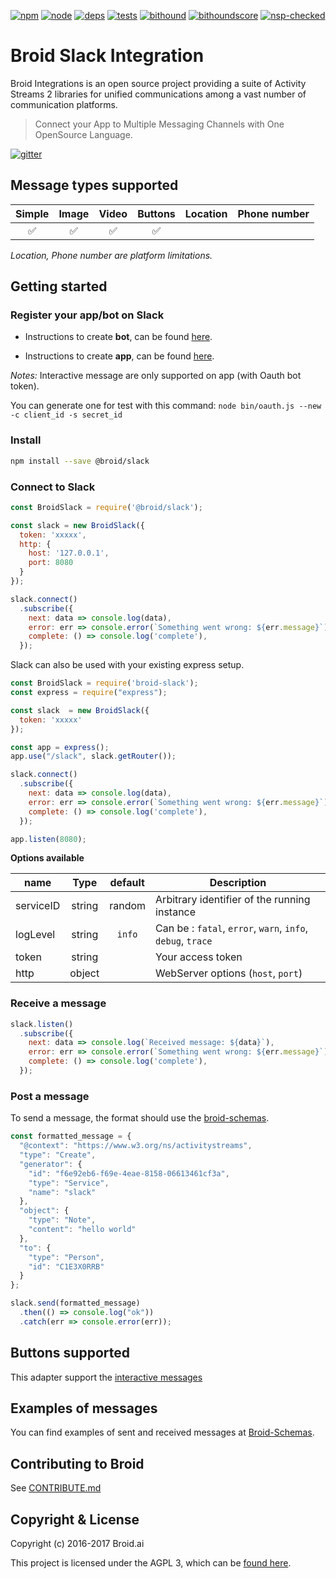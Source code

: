 [npm]: https://img.shields.io/badge/npm-broid-green.svg?style=flat
[npm-url]: https://www.npmjs.com/org/broid

[node]: https://img.shields.io/node/v/@broid/slack.svg
[node-url]: https://nodejs.org

[deps]: https://img.shields.io/badge/dependencies-checked-green.svg?style=flat
[deps-url]: #integrations

[tests]: https://img.shields.io/travis/broidHQ/integrations/master.svg
[tests-url]: https://travis-ci.org/broidHQ/integrations

[bithound]: https://img.shields.io/bithound/code/github/broidHQ/integrations.svg
[bithound-url]: https://www.bithound.io/github/broidHQ/integrations

[bithoundscore]: https://www.bithound.io/github/broidHQ/integrations/badges/score.svg
[bithoundscore-url]: https://www.bithound.io/github/broidHQ/integrations

[nsp-checked]: https://img.shields.io/badge/nsp-checked-green.svg?style=flat
[nsp-checked-url]: https://nodesecurity.io

[![npm][npm]][npm-url]
[![node][node]][node-url]
[![deps][deps]][deps-url]
[![tests][tests]][tests-url]
[![bithound][bithound]][bithound-url]
[![bithoundscore][bithoundscore]][bithoundscore-url]
[![nsp-checked][nsp-checked]][nsp-checked-url]

# Broid Slack Integration

Broid Integrations is an open source project providing a suite of Activity Streams 2 libraries for unified communications among a vast number of communication platforms.

> Connect your App to Multiple Messaging Channels with  One OpenSource Language.

[![gitter](https://badges.gitter.im/broidHQ/broid.svg)](https://t.broid.ai/c/Blwjlw?utm_source=github&utm_medium=readme&utm_campaign=top&link=gitter)

## Message types supported

| Simple | Image | Video | Buttons | Location | Phone number |
|:------:|:-----:|:-----:|:-------:|:--------:|:------------:|
|   ✅    |   ✅   |   ✅   |    ✅    |          |              |

_Location, Phone number are platform limitations._

## Getting started

### Register your app/bot on Slack

- Instructions to create **bot**, can be found [here](https://api.slack.com/custom-integrations).

- Instructions to create **app**, can be found [here](https://api.slack.com/slack-apps).

_Notes:_ Interactive message are only supported on app (with Oauth bot token).

You can generate one for test with this command: ``node bin/oauth.js --new -c client_id -s secret_id``

### Install

```bash
npm install --save @broid/slack
```

### Connect to Slack

```javascript
const BroidSlack = require('@broid/slack');

const slack = new BroidSlack({
  token: 'xxxxx',
  http: {
    host: '127.0.0.1',
    port: 8080
  }
});

slack.connect()
  .subscribe({
    next: data => console.log(data),
    error: err => console.error(`Something went wrong: ${err.message}`),
    complete: () => console.log('complete'),
  });
```

Slack can also be used with your existing express setup.

```javascript
const BroidSlack = require('broid-slack');
const express = require("express");

const slack  = new BroidSlack({
  token: 'xxxxx'
});

const app = express();
app.use("/slack", slack.getRouter());

slack.connect()
  .subscribe({
    next: data => console.log(data),
    error: err => console.error(`Something went wrong: ${err.message}`),
    complete: () => console.log('complete'),
  });

app.listen(8080);
```

**Options available**

| name             | Type     | default    | Description  |
| ---------------- |:--------:| :--------: | --------------------------|
| serviceID       | string   | random     | Arbitrary identifier of the running instance |
| logLevel        | string   | `info`     | Can be : `fatal`, `error`, `warn`, `info`, `debug`, `trace` |
| token           | string   |            | Your access token |
| http             | object   |            | WebServer options (`host`, `port`) |

### Receive a message

```javascript
slack.listen()
  .subscribe({
    next: data => console.log(`Received message: ${data}`),
    error: err => console.error(`Something went wrong: ${err.message}`),
    complete: () => console.log('complete'),
  });
```

### Post a message

To send a message, the format should use the [broid-schemas](https://github.com/broidHQ/integrations/tree/master/broid-schemas).

```javascript
const formatted_message = {
  "@context": "https://www.w3.org/ns/activitystreams",
  "type": "Create",
  "generator": {
    "id": "f6e92eb6-f69e-4eae-8158-06613461cf3a",
    "type": "Service",
    "name": "slack"
  },
  "object": {
    "type": "Note",
    "content": "hello world"
  },
  "to": {
    "type": "Person",
    "id": "C1E3X0RRB"
  }
};

slack.send(formatted_message)
  .then(() => console.log("ok"))
  .catch(err => console.error(err));
```

## Buttons supported

This adapter support the [interactive messages](https://api.slack.com/docs/message-buttons)

## Examples of messages

You can find examples of sent and received messages at [Broid-Schemas](https://github.com/broidHQ/integrations/tree/master/broid-schemas).

## Contributing to Broid

See [CONTRIBUTE.md](../CONTRIBUTE.md)

## Copyright & License

Copyright (c) 2016-2017 Broid.ai

This project is licensed under the AGPL 3, which can be
[found here](https://www.gnu.org/licenses/agpl-3.0.en.html).

